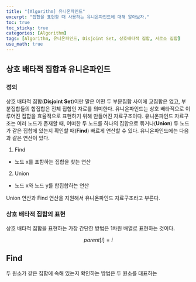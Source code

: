 ```yaml
---
title: "[Algorithm] 유니온파인드"
excerpt: "집합을 표현할 때 사용하는 유니온파인드에 대해 알아보자."
toc: true
toc_sticky: true
categories: [Algorithm]
tags: [Algorithm, 유니온파인드, Disjoint Set, 상호배타적 집합, 서로소 집합]
use_math: true
---
```


## 상호 배타적 집합과 유니온파인드

### 정의
상호 배타적 집합(**Disjoint Set**)이란 말은 어떤 두 부분집합 사이에 교집합은 없고, 부분집합들의 합집합은 전체 집합인 자료를 의미한다. 유니온파인드는 상호 배타적으로 이루어진 집합을 효율적으로 표현하기 위해 만들어진 자료구조이다. 유니온파인드 자료구조는 여러 노드가 존재할 때, 어떠한 두 노드를 하나의 집합으로 묶거나(**Union**) 두 노드가 같은 집합에 있는지 확인할 때(**Find**) 빠르게 연산할 수 있다. 유니온파인드에는 다음과 같은 연산이 있다.

1. Find
- 노드 x를 포함하는 집합을 찾는 연산
2. Union
- 노드 x와 노드 y를 합집합하는 연산

Union 연산과 Find 연산을 지원해서 유니온파인드 자료구조라고 부른다.


### 상호 배타적 집합의 표현
상호 배타적 집합을 표현하는 가장 간단한 방법은 1차원 배열로 표현하는 것이다.

$$ parent[i] = i$$



## Find
두 원소가 같은 집합에 속해 있는지 확인하는 방법은 두 원소를 대표하는 



<br>
<br>